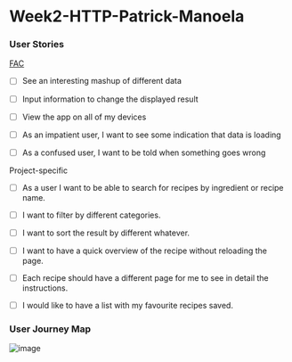 # Week2-HTTP-Patrick-Manoela

### User Stories

[FAC](https://learn.foundersandcoders.com/course/syllabus/pre-apprenticeship/http/project/)
- [ ] See an interesting mashup of different data
- [ ] Input information to change the displayed result
- [ ] View the app on all of my devices
- [ ] As an impatient user, I want to see some indication that data is loading
- [ ] As a confused user, I want to be told when something goes wrong


Project-specific
- [ ] As a user I want to be able to search for recipes by ingredient or recipe name.
- [ ] I want to filter by different categories.
- [ ] I want to sort the result by different whatever.
- [ ] I want to have a quick overview of the recipe without reloading the page.
- [ ] Each recipe should have a different page for me to see in detail the instructions.
- [ ] I would like to have a list with my favourite recipes saved.



### User Journey Map

![image](https://user-images.githubusercontent.com/53922624/173671284-c7fde95d-92c9-404d-9b02-80df14d010c6.png)
